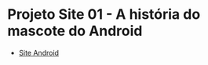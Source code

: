 # Projeto Site 01 - A história do mascote do Android 
<ul>
    <li>
    <a href="https://vanessacml.github.io/projeto-android/index.html">Site Android</a>
    </li>
</ul>
